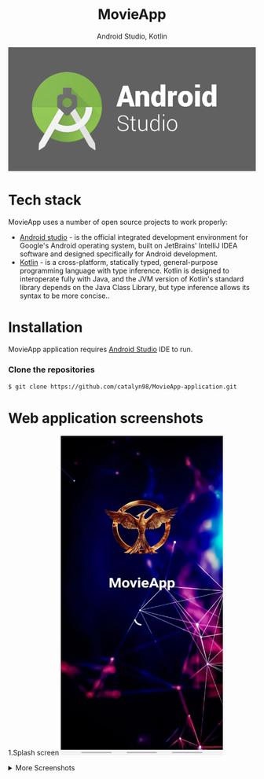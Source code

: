 <h1 align="center">
MovieApp
</h1>
<p align="center">
Android Studio, Kotlin
</p>

<p align="center">
 <img src="https://github.com/catalyn98/MovieApp-application/blob/main/AndroidStudio.png" />
</p>

# Tech stack
MovieApp uses a number of open source projects to work properly:
* [Android studio](https://en.wikipedia.org/wiki/Android_Studio) - is the official integrated development environment for Google's Android operating system, built on JetBrains' IntelliJ IDEA software and designed specifically for Android development.
* [Kotlin](https://en.wikipedia.org/wiki/Kotlin_(programming_language)) -  is a cross-platform, statically typed, general-purpose programming language with type inference. Kotlin is designed to interoperate fully with Java, and the JVM version of Kotlin's standard library depends on the Java Class Library, but type inference allows its syntax to be more concise..

# Installation
MovieApp application requires [Android Studio](https://developer.android.com/studio?gclid=CjwKCAiAzKqdBhAnEiwAePEjkiHOIliw_kLScAIojd6sJZdP3ewJAR-5XJ6CSYO3e6SLFIMoQ5L4aBoC9rsQAvD_BwE&gclsrc=aw.ds) IDE to run.

### Clone the repositories
```sh
$ git clone https://github.com/catalyn98/MovieApp-application.git
```

# Web application screenshots 

1.Splash screen
<img src="https://github.com/catalyn98/MovieApp-application/blob/main/Screenshots/1.Splashscreen.jpg" width="330" height="650"/>

<details>
  <summary>More Screenshots</summary>
  2.Prefernces screen
  <img src="https://github.com/catalyn98/MovieApp-application/blob/main/Screenshots/2.PreferencesScreen.jpg" width="330" height="650/>

  3.Choose actors screen
  <img src="https://github.com/catalyn98/MovieApp-application/blob/main/Screenshots/3.ChooseActorsScreen.jpg" width="330" height="650/>

  4.Choose genres screen
  <img src="https://github.com/catalyn98/MovieApp-application/blob/main/Screenshots/4.ChooseGenresScreen.jpg" width="330" height="650/>

  5.List of movies screen
  <img src="https://github.com/catalyn98/MovieApp-application/blob/main/Screenshots/5.ListOfMoviesScreen.jpg" width="330" height="650/>

  6.Details movies screen
  <img src="https://github.com/catalyn98/MovieApp-application/blob/main/Screenshots/6.DetailsMoviesScreen.jpg" width="330" height="650/>

  7.Favourites movies screen
  <img src="https://github.com/catalyn98/MovieApp-application/blob/main/Screenshots/7.FavoritesMoviesScreen.jpg" width="330" height="650/>

  8.Watched movies screen
  <img src="https://github.com/catalyn98/MovieApp-application/blob/main/Screenshots/8.WatchedMoviesScreen.jpg" width="330" height="650/>

  9.Application menu
  <img src="https://github.com/catalyn98/MovieApp-application/blob/main/Screenshots/9.ApplicationMenu.jpg" width="330" height="650/>
</details>
